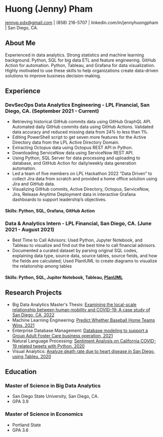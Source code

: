 # Huong (Jenny) Pham
jennyp.pdx@gmail.com | (858) 216-5707 | linkedin.com/in/jennyhuongpham | San Diego, CA.

## About Me
Experienced in data analytics. Strong statistics and machine learning background. Python, SQL for big data ETL and feature engineering. GitHub Action for automation. Python, Tableau, and Grafana for data visualization. Highly motivated to use these skills to help organizations create data-driven solutions to improve business decision-making.

## Experience
### DevSecOps Data Analytics Engineering - LPL Financial, San Diego, CA. (September 2021 - Current)
* Retrieving historical GitHub commits data using GitHub GraphQL API. Automated daily GitHub commits data using GitHub Actions. Validated data accuracy and reduced missing data from 24% to less than 1%. 
* Editing PowerShell script to get seven more features for the Active Directory data from the LPL Active Directory Domain. 
* Extracting Octopus data using Octopus REST API in Python.
* Downloading ServiceNow data using ServiceNow REST API. 
* Using Python, SQL Server for data processing and uploading to database, and GitHub Action for daily/weekly data generation automation.
* Led a team of five members on LPL Hackathon 2022 “Data Driven” to collect Jira data from scratch and provided a home office solution using Jira and GitHub data.
* Visualizing GitHub commits, Active Directory, Octopus, ServiceNow, Jira, Release Anytime Deployment data in interactive Grafana dashboards to support leadership’s objectives.

#### Skills: Python, SQL, Grafana, GitHub Action

### Data & Analytics Intern - LPL Financial, San Diego, CA. (June 2021 - August 2021)
* Best Time to Call Advisors: Used Python, Jupyter Notebook, and Tableau to visualize and find out the best time to call financial advisors.
* Documented a curated dataset by parsing original SQL codes, explaining data type, source data, source tables, source fields, and how the fields are calculated; Used PlantUML to create diagrams to visualize the relationship among tables 

#### Skills: Python, SQL, Jupiter Notebook, Tableau, [PlanUML](https://plantuml.com/)
## Research Projects
* Big Data Analytics Master's Thesis: [Examining the local-scale relationship between human mobility and COVID-19: A case study of San Diego, CA, 2022](https://github.com/huongphamBDA/mobility_covid19)
* Machine Learning Engineering: [Predict Whether Baseball Home Teams Wins, 2021](https://github.com/huongphamBDA/machinelearning)
* Enterprise Database Management: [Database modeling to support a Group Adult Foster Care business operation, 2021](https://github.com/huongphamBDA/database_management)
* Natural Language Processing: [Sentiment Analysis on California COVID-19 related tweets with Python, 2020](https://github.com/huongphamBDA/sentiment_COVID19_tweets_pham)
* Visual Analytics: [Analyze death rate due to heart disease in San Diego, using Tableu, 2020](https://public.tableau.com/profile/huong.pham7994#!/vizhome/OverallHeartDisease_HuongPham/OverallHeartDisease2017)

## Education
### Master of Science in Big Data Analytics
* San Diego State University, San Diego, CA. 
* GPA 3.9

### Master of Science in Economics
* Portland State
* GPA 3.6
